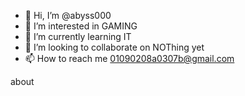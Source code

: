 - 👋 Hi, I’m @abyss000
- 👀 I’m interested in GAMING
- 🌱 I’m currently learning IT
- 💞️ I’m looking to collaborate on NOThing yet
- 📫 How to reach me 01090208a0307b@gmail.com

about

